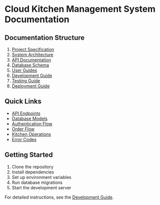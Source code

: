 # Cloud Kitchen Management System Documentation

## Documentation Structure

1. [Project Specification](./PROJECT_SPECIFICATION.md)
2. [System Architecture](./architecture/README.md)
3. [API Documentation](./api/README.md)
4. [Database Schema](./database/README.md)
5. [User Guides](./guides/README.md)
6. [Development Guide](./development/README.md)
7. [Testing Guide](./testing/README.md)
8. [Deployment Guide](./deployment/README.md)

## Quick Links

- [API Endpoints](./api/ENDPOINTS.md)
- [Database Models](./database/MODELS.md)
- [Authentication Flow](./guides/AUTH_FLOW.md)
- [Order Flow](./guides/ORDER_FLOW.md)
- [Kitchen Operations](./guides/KITCHEN_OPERATIONS.md)
- [Error Codes](./api/ERROR_CODES.md)

## Getting Started

1. Clone the repository
2. Install dependencies
3. Set up environment variables
4. Run database migrations
5. Start the development server

For detailed instructions, see the [Development Guide](./development/README.md).
